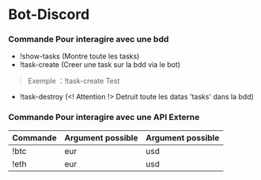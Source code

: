 ﻿# Bot-Discord


### Commande Pour interagire avec une bdd 

- !show-tasks  (Montre toute les tasks)
- !task-create (Creer une task sur la bdd via le bot)
> Exemple ：!task-create Test
- !task-destroy (<! Attention !>  Detruit toute les datas 'tasks' dans la bdd)
     
     

### Commande Pour interagire avec une API Externe

| Commande  | Argument possible | Argument possible |
| ------------- | ------------- | ------------- |
| !btc | eur | usd  |
| !eth | eur | usd |
